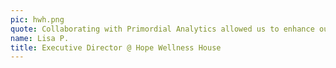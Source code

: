 ```yaml
---
pic: hwh.png
quote: Collaborating with Primordial Analytics allowed us to enhance our services and reach more individuals in need.
name: Lisa P.
title: Executive Director @ Hope Wellness House
---
```

